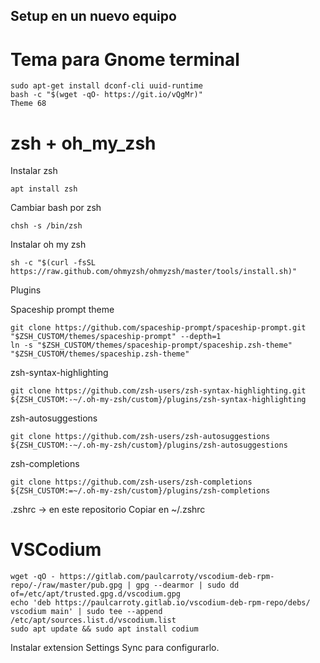 ## Setup en un nuevo equipo

# Tema para Gnome terminal
```
sudo apt-get install dconf-cli uuid-runtime
bash -c "$(wget -qO- https://git.io/vQgMr)"
Theme 68
```

# zsh + oh_my_zsh

Instalar zsh

`apt install zsh`

Cambiar bash por zsh

`chsh -s /bin/zsh`

Instalar oh my zsh

`sh -c "$(curl -fsSL https://raw.github.com/ohmyzsh/ohmyzsh/master/tools/install.sh)"`

Plugins

Spaceship prompt theme
```
git clone https://github.com/spaceship-prompt/spaceship-prompt.git "$ZSH_CUSTOM/themes/spaceship-prompt" --depth=1
ln -s "$ZSH_CUSTOM/themes/spaceship-prompt/spaceship.zsh-theme" "$ZSH_CUSTOM/themes/spaceship.zsh-theme"
```

zsh-syntax-highlighting

`git clone https://github.com/zsh-users/zsh-syntax-highlighting.git ${ZSH_CUSTOM:-~/.oh-my-zsh/custom}/plugins/zsh-syntax-highlighting`

zsh-autosuggestions

`git clone https://github.com/zsh-users/zsh-autosuggestions ${ZSH_CUSTOM:-~/.oh-my-zsh/custom}/plugins/zsh-autosuggestions`

zsh-completions

`git clone https://github.com/zsh-users/zsh-completions ${ZSH_CUSTOM:=~/.oh-my-zsh/custom}/plugins/zsh-completions`
 
.zshrc -> en este repositorio
Copiar en ~/.zshrc


# VSCodium
```
wget -qO - https://gitlab.com/paulcarroty/vscodium-deb-rpm-repo/-/raw/master/pub.gpg | gpg --dearmor | sudo dd of=/etc/apt/trusted.gpg.d/vscodium.gpg 
echo 'deb https://paulcarroty.gitlab.io/vscodium-deb-rpm-repo/debs/ vscodium main' | sudo tee --append /etc/apt/sources.list.d/vscodium.list 
sudo apt update && sudo apt install codium
```


Instalar extension Settings Sync para configurarlo.


